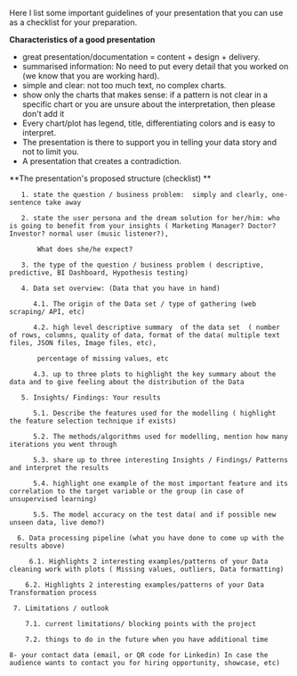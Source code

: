 
Here I list  some important guidelines of your presentation that you can use as a checklist for your preparation.

**Characteristics of a good presentation**



* great presentation/documentation = content + design + delivery.
* summarised information: No need to put every detail that you worked on (we know that you are working hard).
* simple and clear: not too much text, no complex charts.
* show only the charts that makes sense:  if a pattern is not clear in a specific chart or you are unsure about the interpretation, then please don't add it
* Every chart/plot has legend, title, differentiating colors and is easy to interpret.
* The presentation is there to support you in telling your data story and not to limit you.
* A presentation that creates a contradiction.

**The presentation's proposed structure (checklist) **

       1. state the question / business problem:  simply and clearly, one-sentence take away

       2. state the user persona and the dream solution for her/him: who is going to benefit from your insights ( Marketing Manager? Doctor? Investor? normal user (music listener?),

           What does she/he expect?

       3. the type of the question / business problem ( descriptive, predictive, BI Dashboard, Hypothesis testing)

       4. Data set overview: (Data that you have in hand)

          4.1. The origin of the Data set / type of gathering (web scraping/ API, etc)

          4.2. high level descriptive summary  of the data set  ( number of rows, columns, quality of data, format of the data( multiple text files, JSON files, Image files, etc),

           percentage of missing values, etc

          4.3. up to three plots to highlight the key summary about the data and to give feeling about the distribution of the Data

       5. Insights/ Findings: Your results

          5.1. Describe the features used for the modelling ( highlight the feature selection technique if exists)

          5.2. The methods/algorithms used for modelling, mention how many iterations you went through

          5.3. share up to three interesting Insights / Findings/ Patterns and interpret the results

          5.4. highlight one example of the most important feature and its correlation to the target variable or the group (in case of unsupervised learning)

          5.5. The model accuracy on the test data( and if possible new unseen data, live demo?)

      6. Data processing pipeline (what you have done to come up with the results above)

         6.1. Highlights 2 interesting examples/patterns of your Data cleaning work with plots ( Missing values, outliers, Data formatting)

        6.2. Highlights 2 interesting examples/patterns of your Data Transformation process

     7. Limitations / outlook

        7.1. current limitations/ blocking points with the project

        7.2. things to do in the future when you have additional time

    8- your contact data (email, or QR code for Linkedin) In case the audience wants to contact you for hiring opportunity, showcase, etc)
